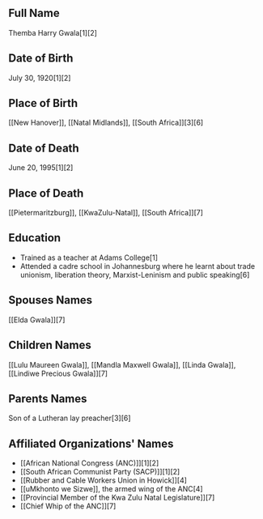 ## Full Name
Themba Harry Gwala[1][2]

## Date of Birth
July 30, 1920[1][2]

## Place of Birth
[[New Hanover]], [[Natal Midlands]], [[South Africa]][3][6]

## Date of Death
June 20, 1995[1][2]

## Place of Death
[[Pietermaritzburg]], [[KwaZulu-Natal]], [[South Africa]][7]

## Education
- Trained as a teacher at Adams College[1]
- Attended a cadre school in Johannesburg where he learnt about trade unionism, liberation theory, Marxist-Leninism and public speaking[6]

## Spouses Names
[[Elda Gwala]][7]

## Children Names
[[Lulu Maureen Gwala]], [[Mandla Maxwell Gwala]], [[Linda Gwala]], [[Lindiwe Precious Gwala]][7]

## Parents Names
Son of a Lutheran lay preacher[3][6]

## Affiliated Organizations' Names
- [[African National Congress (ANC)]][1][2]
- [[South African Communist Party (SACP)]][1][2]
- [[Rubber and Cable Workers Union in Howick]][4]
- [[uMkhonto we Sizwe]], the armed wing of the ANC[4]
- [[Provincial Member of the Kwa Zulu Natal Legislature]][7]
- [[Chief Whip of the ANC]][7]

